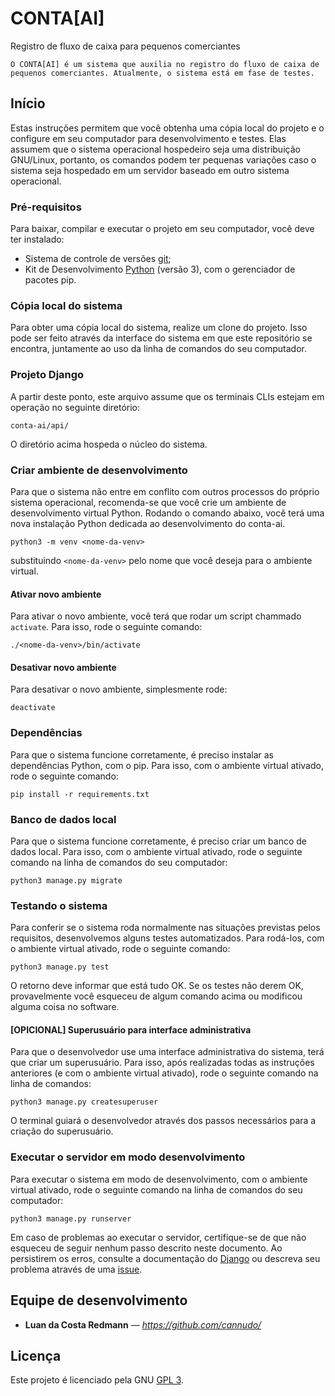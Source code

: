 # CONTA[AI]
Registro de fluxo de caixa para pequenos comerciantes


``
O CONTA[AI] é um sistema que auxilia no registro do fluxo de caixa de pequenos comerciantes. Atualmente, o sistema está em fase de testes.
``

## Início

Estas instruções permitem que você obtenha uma cópia local do projeto e o configure em seu computador para desenvolvimento e testes. Elas assumem que o sistema operacional hospedeiro seja uma distribuição GNU/Linux, portanto, os comandos podem ter pequenas variações caso o sistema seja hospedado em um servidor baseado em outro sistema operacional.

### Pré-requisitos

Para baixar, compilar e executar o projeto em seu computador, você deve ter instalado:

- Sistema de controle de versões [git](https://www.git-scm.com/);
- Kit de Desenvolvimento [Python](https://www.python.org/) (versão 3), com o gerenciador de pacotes pip.

### Cópia local do sistema

Para obter uma cópia local do sistema, realize um clone do projeto. Isso pode ser feito através da interface do sistema em que este repositório se encontra, juntamente ao uso da linha de comandos do seu computador.

### Projeto Django

A partir deste ponto, este arquivo assume que os terminais CLIs estejam em operação no seguinte diretório:

`conta-ai/api/`

O diretório acima hospeda o núcleo do sistema.

### Criar ambiente de desenvolvimento
Para que o sistema não entre em conflito com outros processos do próprio sistema operacional, recomenda-se que você crie um ambiente de desenvolvimento virtual Python. Rodando o comando abaixo, você terá uma nova instalação Python dedicada ao desenvolvimento do conta-ai.
```
python3 -m venv <nome-da-venv>
```

substituindo `<nome-da-venv>` pelo nome que você deseja para o ambiente virtual.

#### Ativar novo ambiente
Para ativar o novo ambiente, você terá que rodar um script chammado `activate`. Para isso, rode o seguinte comando:
```
./<nome-da-venv>/bin/activate
```

#### Desativar novo ambiente
Para desativar o novo ambiente, simplesmente rode:
```
deactivate
```

### Dependências
Para que o sistema funcione corretamente, é preciso instalar as dependências Python, com o pip.
Para isso, com o ambiente virtual ativado, rode o seguinte comando:
```
pip install -r requirements.txt
```

### Banco de dados local
Para que o sistema funcione corretamente, é preciso criar um banco de dados local. Para isso, com o ambiente virtual ativado, rode o seguinte comando na linha de comandos do seu computador:
```
python3 manage.py migrate
```

### Testando o sistema
Para conferir se o sistema roda normalmente nas situações previstas pelos requisitos, desenvolvemos alguns testes automatizados. Para rodá-los, com o ambiente virtual ativado, rode o seguinte comando:
```
python3 manage.py test
```

O retorno deve informar que está tudo OK. Se os testes não derem OK, provavelmente você esqueceu de algum comando acima ou modificou alguma coisa no software.

#### [OPICIONAL] Superusuário para interface administrativa
Para que o desenvolvedor use uma interface administrativa do sistema, terá que criar um superusuário. Para isso, após realizadas todas as instruções anteriores (e com o ambiente virtual ativado), rode o seguinte comando na linha de comandos:
```
python3 manage.py createsuperuser
```

O terminal guiará o desenvolvedor através dos passos necessários para a criação do superusuário.

### Executar o servidor em modo desenvolvimento

Para executar o sistema em modo de desenvolvimento, com o ambiente virtual ativado, rode o seguinte comando na linha de comandos do seu computador:
```
python3 manage.py runserver
```

Em caso de problemas ao executar o servidor, certifique-se de que não esqueceu de seguir nenhum passo descrito neste documento. Ao persistirem os erros, consulte a documentação do [Django](https://www.djangoproject.com/) ou descreva seu problema através de uma [issue](https://github.com/cannudo/conta-ai/issues).


## Equipe de desenvolvimento

* **Luan da Costa Redmann** — *https://github.com/cannudo/*

## Licença

Este projeto é licenciado pela GNU [GPL 3](LICENSE.md).
